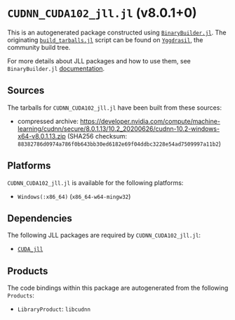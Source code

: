 # `CUDNN_CUDA102_jll.jl` (v8.0.1+0)

This is an autogenerated package constructed using [`BinaryBuilder.jl`](https://github.com/JuliaPackaging/BinaryBuilder.jl). The originating [`build_tarballs.jl`](https://github.com/JuliaPackaging/Yggdrasil/blob/8b672eaab69e0bfcd98c9eb59858567603e9a1ab/C/CUDNN/CUDNN_CUDA102/build_tarballs.jl) script can be found on [`Yggdrasil`](https://github.com/JuliaPackaging/Yggdrasil/), the community build tree.

For more details about JLL packages and how to use them, see `BinaryBuilder.jl` [documentation](https://juliapackaging.github.io/BinaryBuilder.jl/dev/jll/).

## Sources

The tarballs for `CUDNN_CUDA102_jll.jl` have been built from these sources:

* compressed archive: https://developer.nvidia.com/compute/machine-learning/cudnn/secure/8.0.1.13/10.2_20200626/cudnn-10.2-windows-x64-v8.0.1.13.zip (SHA256 checksum: `88382786d0974a786f0b643bb30ed6182e69f04ddbc3228e54ad7509997a11b2`)

## Platforms

`CUDNN_CUDA102_jll.jl` is available for the following platforms:

* `Windows(:x86_64)` (`x86_64-w64-mingw32`)

## Dependencies

The following JLL packages are required by `CUDNN_CUDA102_jll.jl`:

* [`CUDA_jll`](https://github.com/JuliaBinaryWrappers/CUDA_jll.jl)

## Products

The code bindings within this package are autogenerated from the following `Products`:

* `LibraryProduct`: `libcudnn`

